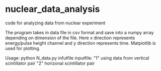 # nuclear_data_analysis
code for analyzing data from nuclear experiment

The program takes in data file in csv format and save into a numpy array depending on dimension of the file.
Here x direction represents energy/pulse height channel and y direction represents time.
Matplotlib is used for plotting.

Usage:
    python N_data.py infutfile
  inputfile:  "1" using data from vertical scintillator pair 
              "2"                 horizonal scintillator pair
